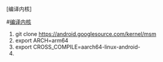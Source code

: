 [编译内核]

#[编译内核](https://source.android.com/setup/build/building-kernels)

1. git clone https://android.googlesource.com/kernel/msm
2. export ARCH=arm64
3. export CROSS_COMPILE=aarch64-linux-android-
4. 
